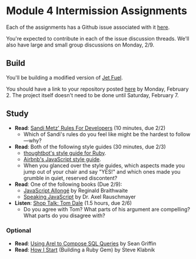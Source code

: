 # Module 4 Intermission Assignments

Each of the assignments has a Github issue associated with it [here][ghissues].

You're expected to contribute in each of the issue discussion threads. We'll also have large and small group discussions on Monday, 2/9.

[ghissues]: https://github.com/turingschool/intermission-assignments/issues?q=is%3Aopen+is%3Aissue+label%3A1409

## Build

You'll be building a modified version of [Jet Fuel](https://gist.github.com/stevekinney/cac8d9374e99a0d7d4b2).

You should have a link to your repository posted [here][jfsub] by Monday, February 2. The project itself doesn't need to be done until Saturday, February 7.

[jfsub]: https://github.com/turingschool/intermission-assignments/issues/1

## Study

* **Read**: [Sandi Metz' Rules For Developers][sandi] (10 minutes, due 2/2)
  * Which of Sandi's rules do you feel like might be the hardest to follow—why?
* **Read**: Both of the following style guides (30 minutes, due 2/3)
  * [thoughtbot's style guide for Ruby][tbruby].
  * [Airbnb's JavaScript style guide][airbnbjs].
  * When you glanced over the style guides, which aspects made you jump out of your chair and say "YES!" and which ones made you grumble in quiet, reserved discontent?
* **Read**: One of the following books (Due 2/9):
  * [JavaScript Allongé](https://leanpub.com/javascript-allonge/read) by Reginald Braithwaite
  * [Speaking JavaScript](http://speakingjs.com/es5/) by Dr. Axel Rauschmayer
* **Listen**: [Shop Talk: Tom Dale](http://shoptalkshow.com/episodes/147-tom-dale/) (1.5 hours, due 2/6)
  * Do you agree with Tom? What parts of his argument are compelling? What parts do you disagree with?

### Optional

* **Read**: [Using Arel to Compose SQL Queries][arel] by Sean Griffin
* **Read**: [How I Start][his] (Building a Ruby Gem) by Steve Klabnik

[sandi]: http://robots.thoughtbot.com/sandi-metz-rules-for-developers
[tbruby]: https://github.com/thoughtbot/guides/tree/master/style#ruby
[airbnbjs]: https://github.com/airbnb/javascript
[hound]: http://robots.thoughtbot.com/introducing-hound
[arel]: http://robots.thoughtbot.com/using-arel-to-compose-sql-queries
[tomdale]: http://shoptalkshow.com/episodes/147-tom-dale/
[speakingjs]: http://speakingjs.com/es5/
[allonge]: https://leanpub.com/javascript-allonge/read
[his]: https://howistart.org/posts/ruby/1
